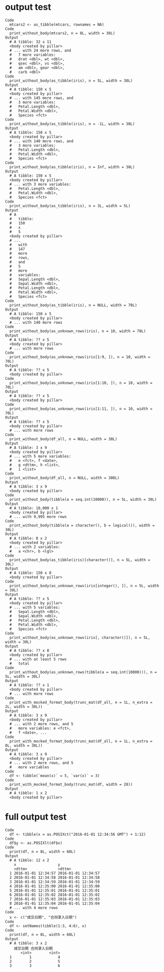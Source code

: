 # output test

    Code
      mtcars2 <- as_tibble(mtcars, rownames = NA)
    Code
      print_without_body(mtcars2, n = 8L, width = 30L)
    Output
      # A tibble: 32 x 11
      <body created by pillar>
      # ... with 24 more rows, and
      #   7 more variables:
      #   drat <dbl>, wt <dbl>,
      #   qsec <dbl>, vs <dbl>,
      #   am <dbl>, gear <dbl>,
      #   carb <dbl>
    Code
      print_without_body(as_tibble(iris), n = 5L, width = 30L)
    Output
      # A tibble: 150 x 5
      <body created by pillar>
      # ... with 145 more rows, and
      #   3 more variables:
      #   Petal.Length <dbl>,
      #   Petal.Width <dbl>,
      #   Species <fct>
    Code
      print_without_body(as_tibble(iris), n = -1L, width = 30L)
    Output
      # A tibble: 150 x 5
      <body created by pillar>
      # ... with 140 more rows, and
      #   3 more variables:
      #   Petal.Length <dbl>,
      #   Petal.Width <dbl>,
      #   Species <fct>
    Code
      print_without_body(as_tibble(iris), n = Inf, width = 30L)
    Output
      # A tibble: 150 x 5
      <body created by pillar>
      # ... with 3 more variables:
      #   Petal.Length <dbl>,
      #   Petal.Width <dbl>,
      #   Species <fct>
    Code
      print_without_body(as_tibble(iris), n = 3L, width = 5L)
    Output
      # A
      #   tibble:
      #   150
      #   x
      #   5
      <body created by pillar>
      # ...
      #   with
      #   147
      #   more
      #   rows,
      #   and
      #   5
      #   more
      #   variables:
      #   Sepal.Length <dbl>,
      #   Sepal.Width <dbl>,
      #   Petal.Length <dbl>,
      #   Petal.Width <dbl>,
      #   Species <fct>
    Code
      print_without_body(as_tibble(iris), n = NULL, width = 70L)
    Output
      # A tibble: 150 x 5
      <body created by pillar>
      # ... with 140 more rows
    Code
      print_without_body(as_unknown_rows(iris), n = 10, width = 70L)
    Output
      # A tibble: ?? x 5
      <body created by pillar>
      # ... with more rows
    Code
      print_without_body(as_unknown_rows(iris[1:9, ]), n = 10, width = 70L)
    Output
      # A tibble: ?? x 5
      <body created by pillar>
    Code
      print_without_body(as_unknown_rows(iris[1:10, ]), n = 10, width = 70L)
    Output
      # A tibble: ?? x 5
      <body created by pillar>
    Code
      print_without_body(as_unknown_rows(iris[1:11, ]), n = 10, width = 70L)
    Output
      # A tibble: ?? x 5
      <body created by pillar>
      # ... with more rows
    Code
      print_without_body(df_all, n = NULL, width = 30L)
    Output
      # A tibble: 3 x 9
      <body created by pillar>
      # ... with 5 more variables:
      #   e <fct>, f <date>,
      #   g <dttm>, h <list>,
      #   i <list>
    Code
      print_without_body(df_all, n = NULL, width = 300L)
    Output
      # A tibble: 3 x 9
      <body created by pillar>
    Code
      print_without_body(tibble(a = seq.int(10000)), n = 5L, width = 30L)
    Output
      # A tibble: 10,000 x 1
      <body created by pillar>
      # ... with 9,995 more rows
    Code
      print_without_body(tibble(a = character(), b = logical()), width = 30L)
    Output
      # A tibble: 0 x 2
      <body created by pillar>
      # ... with 2 variables:
      #   a <chr>, b <lgl>
    Code
      print_without_body(as_tibble(iris)[character()], n = 5L, width = 30L)
    Output
      # A tibble: 150 x 0
      <body created by pillar>
    Code
      print_without_body(as_unknown_rows(iris[integer(), ]), n = 5L, width = 30L)
    Output
      # A tibble: ?? x 5
      <body created by pillar>
      # ... with 5 variables:
      #   Sepal.Length <dbl>,
      #   Sepal.Width <dbl>,
      #   Petal.Length <dbl>,
      #   Petal.Width <dbl>,
      #   Species <fct>
    Code
      print_without_body(as_unknown_rows(iris[, character()]), n = 5L, width = 30L)
    Output
      # A tibble: ?? x 0
      <body created by pillar>
      # ... with at least 5 rows
      #   total
    Code
      print_without_body(as_unknown_rows(tibble(a = seq.int(10000))), n = 5L, width = 30L)
    Output
      # A tibble: ?? x 1
      <body created by pillar>
      # ... with more rows
    Code
      print_with_mocked_format_body(trunc_mat(df_all, n = 1L, n_extra = 2L, width = 30L))
    Output
      # A tibble: 3 x 9
      <body created by pillar>
      # ... with 2 more rows, and 5
      #   more variables: e <fct>,
      #   f <date>, ...
    Code
      print_with_mocked_format_body(trunc_mat(df_all, n = 1L, n_extra = 0L, width = 30L))
    Output
      # A tibble: 3 x 9
      <body created by pillar>
      # ... with 2 more rows, and 5
      #   more variables
    Code
      df <- tibble(`mean(x)` = 5, `var(x)` = 3)
    Code
      print_with_mocked_format_body(trunc_mat(df, width = 28))
    Output
      # A tibble: 1 x 2
      <body created by pillar>

# full output test

    Code
      df <- tibble(x = as.POSIXct("2016-01-01 12:34:56 GMT") + 1:12)
    Code
      df$y <- as.POSIXlt(df$x)
    Code
      print(df, n = 8L, width = 60L)
    Output
      # A tibble: 12 x 2
        x                   y                  
        <dttm>              <dttm>             
      1 2016-01-01 12:34:57 2016-01-01 12:34:57
      2 2016-01-01 12:34:58 2016-01-01 12:34:58
      3 2016-01-01 12:34:59 2016-01-01 12:34:59
      4 2016-01-01 12:35:00 2016-01-01 12:35:00
      5 2016-01-01 12:35:01 2016-01-01 12:35:01
      6 2016-01-01 12:35:02 2016-01-01 12:35:02
      7 2016-01-01 12:35:03 2016-01-01 12:35:03
      8 2016-01-01 12:35:04 2016-01-01 12:35:04
      # ... with 4 more rows
    Code
      x <- c("成交日期", "合同录入日期")
    Code
      df <- setNames(tibble(1:3, 4:6), x)
    Code
      print(df, n = 8L, width = 60L)
    Output
      # A tibble: 3 x 2
        成交日期 合同录入日期
           <int>        <int>
      1        1            4
      2        2            5
      3        3            6

